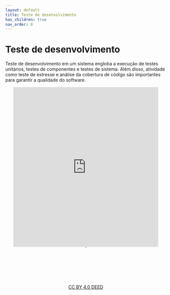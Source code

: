 ```yaml
---
layout: default
title: Teste de desenvolvimento
has_children: true
nav_order: 8
---
```


# Teste de desenvolvimento

Teste de desenvolvimento em um sistema engloba a execução de testes unitários,
testes de componentes e testes de sistema. Além disso, atividade como teste de
estresse e análise da cobertura de código são importantes para garantir a
qualidade do software.

<center>
    <iframe src="https://vvs.rpmhub.dev/desenvolvimento/slides/index.html"
        title="Teste de desenvolvimento"
        width="90%" height="500" style="border:none;">
    </iframe>
</center>

<center>
<a href="https://rpmhub.dev" target="blanck"><img src="../imgs/logo.png" alt="Rodrigo Prestes Machado" width="3%" height="3%" border=0 style="border:0; text-decoration:none; outline:none"></a><br/>
<a rel="license" href="http://creativecommons.org/licenses/by/4.0/">CC BY 4.0 DEED</a>
</center>